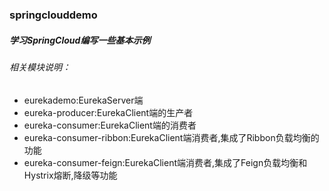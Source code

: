 ### springclouddemo
##### 学习SpringCloud编写一些基本示例

###### 相关模块说明：

- eurekademo:EurekaServer端
- eureka-producer:EurekaClient端的生产者
- eureka-consumer:EurekaClient端的消费者
- eureka-consumer-ribbon:EurekaClient端消费者,集成了Ribbon负载均衡的功能
- eureka-consumer-feign:EurekaClient端消费者,集成了Feign负载均衡和Hystrix熔断,降级等功能
